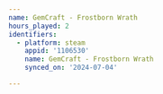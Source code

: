 ```yaml
---
name: GemCraft - Frostborn Wrath
hours_played: 2
identifiers:
  - platform: steam
    appid: '1106530'
    name: GemCraft - Frostborn Wrath
    synced_on: '2024-07-04'

---
```

